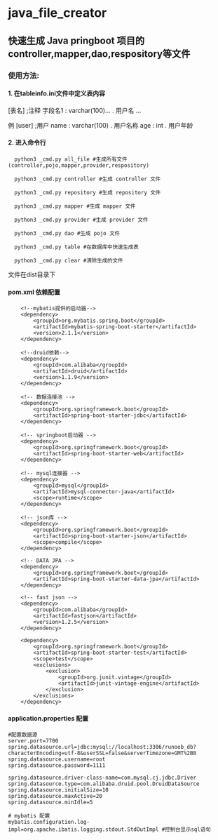 # java_file_creator
## 快速生成 Java pringboot 项目的 controller,mapper,dao,respository等文件

### 使用方法:

#### 1. 在tableinfo.ini文件中定义表内容

  [表名] ;注释
  字段名1 : varchar(100)... . 用户名
  ...
  
  例
  [user] ;用户
  name : varchar(100) . 用户名称
  age : int . 用户年龄

#### 2. 进入命令行

      python3 _cmd.py all_file #生成所有文件(controller,pojo,mapper,provider,respository)
      
      python3 _cmd.py controller #生成 controller 文件
      
      python3 _cmd.py repository #生成 repository 文件
      
      python3 _cmd.py mapper #生成 mapper 文件
      
      python3 _cmd.py provider #生成 provider 文件
      
      python3 _cmd.py dao #生成 pojo 文件
      
      python3 _cmd.py table #在数据库中快速生成表
      
      python3 _cmd.py clear #清除生成的文件
 
 文件在dist目录下
 
#### pom.xml 依赖配置

		<!--mybatis提供的启动器-->
		<dependency>
			<groupId>org.mybatis.spring.boot</groupId>
			<artifactId>mybatis-spring-boot-starter</artifactId>
			<version>2.1.1</version>
		</dependency>

		<!--druid依赖-->
		<dependency>
			<groupId>com.alibaba</groupId>
			<artifactId>druid</artifactId>
			<version>1.1.9</version>
		</dependency>

		<!-- 数据连接池 -->
		<dependency>
			<groupId>org.springframework.boot</groupId>
			<artifactId>spring-boot-starter-jdbc</artifactId>
		</dependency>

		<!-- springboot启动器 -->
		<dependency>
			<groupId>org.springframework.boot</groupId>
			<artifactId>spring-boot-starter-web</artifactId>
		</dependency>

		<!-- mysql连接器 -->
		<dependency>
			<groupId>mysql</groupId>
			<artifactId>mysql-connector-java</artifactId>
			<scope>runtime</scope>
		</dependency>

		<!-- json库 -->
		<dependency>
			<groupId>org.springframework.boot</groupId>
			<artifactId>spring-boot-starter-json</artifactId>
			<scope>compile</scope>
		</dependency>

		<!-- DATA JPA -->
		<dependency>
			<groupId>org.springframework.boot</groupId>
			<artifactId>spring-boot-starter-data-jpa</artifactId>
		</dependency>

		<!-- fast json -->
		<dependency>
			<groupId>com.alibaba</groupId>
			<artifactId>fastjson</artifactId>
			<version>1.2.5</version>
		</dependency>

		<dependency>
			<groupId>org.springframework.boot</groupId>
			<artifactId>spring-boot-starter-test</artifactId>
			<scope>test</scope>
			<exclusions>
				<exclusion>
					<groupId>org.junit.vintage</groupId>
					<artifactId>junit-vintage-engine</artifactId>
				</exclusion>
			</exclusions>
		</dependency>

#### application.properties 配置

	#配置数据源
	server.port=7700
	spring.datasource.url=jdbc:mysql://localhost:3306/runoob_db?characterEncoding=utf-8&userSSL=false&serverTimezone=GMT%2B8
	spring.datasource.username=root
	spring.datasource.password=1111

	spring.datasource.driver-class-name=com.mysql.cj.jdbc.Driver
	spring.datasource.type=com.alibaba.druid.pool.DruidDataSource
	spring.datasource.initialSize=10
	spring.datasource.maxActive=20
	spring.datasource.minIdle=5

	# mybatis 配置
	mybatis.configuration.log-impl=org.apache.ibatis.logging.stdout.StdOutImpl #控制台显示sql语句
